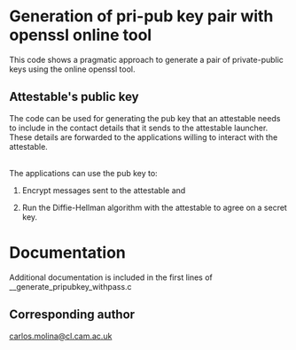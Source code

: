 # Generation of pri-pub key pair with openssl online tool
This code shows a pragmatic approach to generate a pair of private-public keys
using the online openssl tool.
</br>


## Attestable's public key
The code can be used for generating the pub key that an
attestable needs to include in the contact details that it sends to
the attestable launcher. These details are forwarded to the
applications willing to interact with the attestable. 

</br>The applications can use the pub key to: 

1. Encrypt messages sent to the attestable and

1. Run the Diffie-Hellman algorithm with the attestable to agree on
    a secret key.
     
 
# Documentation 
Additional documentation is included in the first lines of  __generate_pripubkey_withpass.c 

   
## Corresponding author  
carlos.molina@cl.cam.ac.uk

 
 
